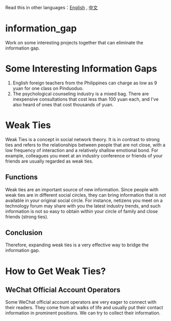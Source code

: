 Read this in other languages：[English](README.md) , [中文](README_zh.md)

# information_gap
Work on some interesting projects together that can eliminate the information gap.

# Some Interesting Information Gaps
1. English foreign teachers from the Philippines can charge as low as 9 yuan for one class on Pinduoduo.
2. The psychological counseling industry is a mixed bag. There are inexpensive consultations that cost less than 100 yuan each, and I've also heard of ones that cost thousands of yuan.

# Weak Ties
Weak Ties is a concept in social network theory. It is in contrast to strong ties and refers to the relationships between people that are not close, with a low frequency of interaction and a relatively shallow emotional bond. For example, colleagues you meet at an industry conference or friends of your friends are usually regarded as weak ties.

## Functions
Weak ties are an important source of new information. Since people with weak ties are in different social circles, they can bring information that is not available in your original social circle. For instance, netizens you meet on a technology forum may share with you the latest industry trends, and such information is not so easy to obtain within your circle of family and close friends (strong ties).

## Conclusion
Therefore, expanding weak ties is a very effective way to bridge the information gap.

# How to Get Weak Ties?
## WeChat Official Account Operators
Some WeChat official account operators are very eager to connect with their readers. They come from all walks of life and usually put their contact information in prominent positions. We can try to collect their information.


